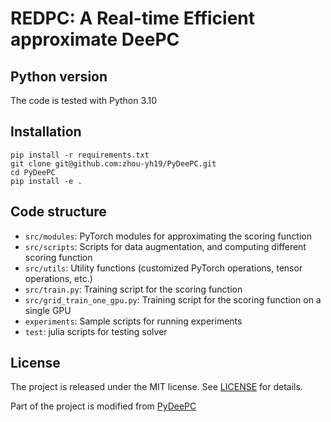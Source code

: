 # REDPC: A Real-time Efficient approximate DeePC

## Python version

The code is tested with Python 3.10

## Installation
```
pip install -r requirements.txt
git clone git@github.com:zhou-yh19/PyDeePC.git
cd PyDeePC
pip install -e .
```

## Code structure

- `src/modules`: PyTorch modules for approximating the scoring function
- `src/scripts`: Scripts for data augmentation, and computing different scoring function
- `src/utils`: Utility functions (customized PyTorch operations, tensor operations, etc.)
- `src/train.py`: Training script for the scoring function
- `src/grid_train_one_gpu.py`: Training script for the scoring function on a single GPU
- `experiments`: Sample scripts for running experiments
- `test`: julia scripts for testing solver

## License

The project is released under the MIT license. See [LICENSE](LICENSE) for details.

Part of the project is modified from [PyDeePC](https://github.com/rssalessio/PyDeePC)
